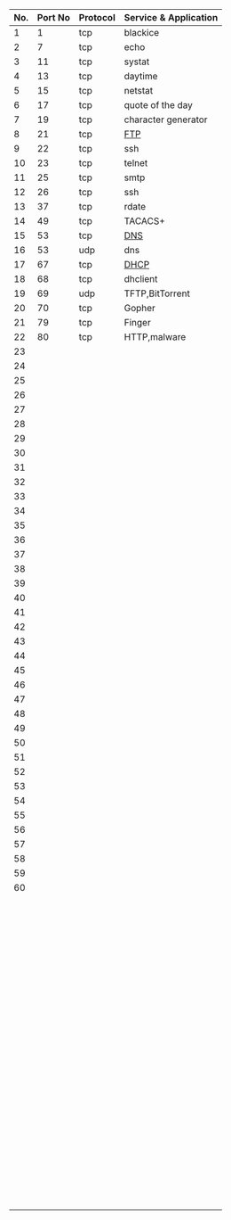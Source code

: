 | No. | Port No | Protocol | Service & Application |
|-----|--------------|------------------|------------------|
|  1	|1|tcp|blackice|
|  2	|7|tcp|echo|
|  3	|11|tcp|systat|
|  4	|13|tcp|daytime|
|  5	|15|tcp|netstat|
|  6	|17|tcp|quote of the day|
|  7	|19|tcp|character generator|
|  8	|21|tcp|[FTP](https://github.com/sarathlalup/Penetration-Testing/blob/master/Penetration%20Testing/FTP%20Server%20(Port%2021).md)|
|  9	|22|tcp|ssh|
| 10	|23|tcp|telnet|
| 11	|25|tcp|smtp|
| 12	|26|tcp|ssh|
| 13	|37|tcp|rdate|
| 14	|49|tcp|TACACS+|
| 15	|53|tcp|[DNS](https://github.com/sarathlalup/Penetration-Testing/blob/master/Penetration%20Testing/DNS%20(Port%2053).md)|
| 16	|53|udp|dns|
| 17	|67|tcp|[DHCP](https://github.com/sarathlalup/Penetration-Testing/blob/master/Penetration%20Testing/DHCP%20Server%20(Port%2067).md)|
| 18	|68|tcp|dhclient|
| 19	|69|udp|TFTP,BitTorrent|
| 20	|70|tcp|Gopher|
| 21	|79|tcp|Finger|
| 22	|80|tcp|HTTP,malware|
| 23	| ||[]()|
| 24	| ||[]()|
| 25	| ||[]()|
| 26	| ||[]()|
| 27	| ||[]()|
| 28	| ||[]()|
| 29	| ||[]()|
| 30	| ||[]()|
| 31	| ||[]()|
| 32	| ||[]()|
| 33	| ||[]()|
| 34	| ||[]()|
| 35	| ||[]()|
| 36	| ||[]()|
| 37	| ||[]()|
| 38	| ||[]()|
| 39	| ||[]()|
| 40	| ||[]()|
| 41	| ||[]()|
| 42	| ||[]()|
| 43	| ||[]()|
| 44	| ||[]()|
| 45	| ||[]()|
| 46	| ||[]()|
| 47	| ||[]()|
| 48	| ||[]()|
| 49	| ||[]()|
| 50	| ||[]()|
| 51	| ||[]()|
| 52	| ||[]()|
| 53	| ||[]()|
| 54	| ||[]()|
| 55	| ||[]()|
| 56	| ||[]()|
| 57	| ||[]()|
| 58	| ||[]()|
| 59	| ||[]()|
| 60	| ||[]()|
| 	| ||[]()|
| 	| ||[]()|
| 	| ||[]()|
| 	| ||[]()|
| 	| ||[]()|
| 	| ||[]()|
| 	| ||[]()|
| 	| ||[]()|
| 	| ||[]()|
| 	| ||[]()|
| 	| ||[]()|
| 	| ||[]()|
| 	| ||[]()|
| 	| ||[]()|
| 	| ||[]()|
| 	| ||[]()|
| 	| ||[]()|
| 	| ||[]()|
| 	| ||[]()|
| 	| ||[]()|
| 	| ||[]()|
| 	| ||[]()|
| 	| ||[]()|
| 	| ||[]()|
| 	| ||[]()|
| 	| ||[]()|
| 	| ||[]()|
| 	| ||[]()|
| 	| ||[]()|
| 	| ||[]()|
| 	| ||[]()|
| 	| ||[]()|
| 	| ||[]()|
| 	| ||[]()|
| 	| ||[]()|
| 	| ||[]()|
| 	| ||[]()|
| 	| ||[]()|
| 	| ||[]()|
| 	| ||[]()|
| 	| ||[]()|
| 	| ||[]()|
| 	| ||[]()|
| 	| ||[]()|
| 	| ||[]()|
| 	| ||[]()|
| 	| ||[]()|
| 	| ||[]()|
| 	| ||[]()|
| 	| ||[]()|
| 	| ||[]()|
| 	| ||[]()|
| 	| ||[]()|
| 	| ||[]()|
| 	| ||[]()|
| 	| ||[]()|
| 	| ||[]()|
| 	| ||[]()|
| 	| ||[]()|
| 	| ||[]()|
| 	| ||[]()|
| 	| ||[]()|
| 	| ||[]()|
| 	| ||[]()|
| 	| ||[]()|
| 	| ||[]()|
| 	| ||[]()|
| 	| ||[]()|
| 	| ||[]()|
| 	| ||[]()|
| 	| ||[]()|
| 	| ||[]()|
| 	| ||[]()|
| 	| ||[]()|
| 	| ||[]()|
| 	| ||[]()|
| 	| ||[]()|
| 	| ||[]()|
| 	| ||[]()|
| 	| ||[]()|
| 	| ||[]()|
| 	| ||[]()|
| 	| ||[]()|
| 	| ||[]()|
| 	| ||[]()|
| 	| ||[]()|
| 	| ||[]()|
| 	| ||[]()|
| 	| ||[]()|
| 	| ||[]()|
| 	| ||[]()|
| 	| ||[]()|
| 	| ||[]()|
| 	| ||[]()|
